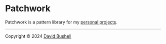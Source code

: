 # Patchwork

Patchwork is a pattern library for my [personal projects](https://github.com/dbushell/).

* * *

Copyright © 2024 [David Bushell](https://dbushell.com)
